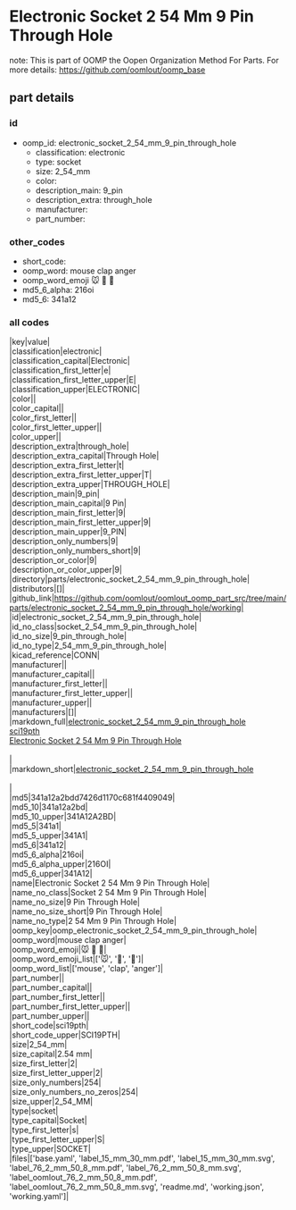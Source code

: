 # Electronic Socket 2 54 Mm 9 Pin Through Hole  

note: This is part of OOMP the Oopen Organization Method For Parts. For more details: https://github.com/oomlout/oomp_base

##  part details





### id
* oomp_id: electronic_socket_2_54_mm_9_pin_through_hole
  * classification: electronic
  * type: socket
  * size: 2_54_mm
  * color: 
  * description_main: 9_pin
  * description_extra: through_hole
  * manufacturer: 
  * part_number: 

### other_codes
* short_code: 
* oomp_word: mouse clap anger
* oomp_word_emoji :mouse: :clap: :anger:
* md5_6_alpha: 216oi
* md5_6: 341a12

### all codes 
|key|value|  
|classification|electronic|  
|classification_capital|Electronic|  
|classification_first_letter|e|  
|classification_first_letter_upper|E|  
|classification_upper|ELECTRONIC|  
|color||  
|color_capital||  
|color_first_letter||  
|color_first_letter_upper||  
|color_upper||  
|description_extra|through_hole|  
|description_extra_capital|Through Hole|  
|description_extra_first_letter|t|  
|description_extra_first_letter_upper|T|  
|description_extra_upper|THROUGH_HOLE|  
|description_main|9_pin|  
|description_main_capital|9 Pin|  
|description_main_first_letter|9|  
|description_main_first_letter_upper|9|  
|description_main_upper|9_PIN|  
|description_only_numbers|9|  
|description_only_numbers_short|9|  
|description_or_color|9|  
|description_or_color_upper|9|  
|directory|parts/electronic_socket_2_54_mm_9_pin_through_hole|  
|distributors|[]|  
|github_link|https://github.com/oomlout/oomlout_oomp_part_src/tree/main/parts/electronic_socket_2_54_mm_9_pin_through_hole/working|  
|id|electronic_socket_2_54_mm_9_pin_through_hole|  
|id_no_class|socket_2_54_mm_9_pin_through_hole|  
|id_no_size|9_pin_through_hole|  
|id_no_type|2_54_mm_9_pin_through_hole|  
|kicad_reference|CONN|  
|manufacturer||  
|manufacturer_capital||  
|manufacturer_first_letter||  
|manufacturer_first_letter_upper||  
|manufacturer_upper||  
|manufacturers|[]|  
|markdown_full|[electronic_socket_2_54_mm_9_pin_through_hole](https://github.com/oomlout/oomlout_oomp_part_src/tree/main/parts/electronic_socket_2_54_mm_9_pin_through_hole/working)<br>[sci19pth](https://github.com/oomlout/oomlout_oomp_part_src/tree/main/parts/electronic_socket_2_54_mm_9_pin_through_hole/working)<br>[Electronic Socket 2 54 Mm 9 Pin Through Hole](https://github.com/oomlout/oomlout_oomp_part_src/tree/main/parts/electronic_socket_2_54_mm_9_pin_through_hole/working)<br><br>|  
|markdown_short|[electronic_socket_2_54_mm_9_pin_through_hole](https://github.com/oomlout/oomlout_oomp_part_src/tree/main/parts/electronic_socket_2_54_mm_9_pin_through_hole/working)<br><br>|  
|md5|341a12a2bdd7426d1170c681f4409049|  
|md5_10|341a12a2bd|  
|md5_10_upper|341A12A2BD|  
|md5_5|341a1|  
|md5_5_upper|341A1|  
|md5_6|341a12|  
|md5_6_alpha|216oi|  
|md5_6_alpha_upper|216OI|  
|md5_6_upper|341A12|  
|name|Electronic Socket 2 54 Mm 9 Pin Through Hole|  
|name_no_class|Socket 2 54 Mm 9 Pin Through Hole|  
|name_no_size|9 Pin Through Hole|  
|name_no_size_short|9 Pin Through Hole|  
|name_no_type|2 54 Mm 9 Pin Through Hole|  
|oomp_key|oomp_electronic_socket_2_54_mm_9_pin_through_hole|  
|oomp_word|mouse clap anger|  
|oomp_word_emoji|:mouse: :clap: :anger:|  
|oomp_word_emoji_list|[':mouse:', ':clap:', ':anger:']|  
|oomp_word_list|['mouse', 'clap', 'anger']|  
|part_number||  
|part_number_capital||  
|part_number_first_letter||  
|part_number_first_letter_upper||  
|part_number_upper||  
|short_code|sci19pth|  
|short_code_upper|SCI19PTH|  
|size|2_54_mm|  
|size_capital|2.54 mm|  
|size_first_letter|2|  
|size_first_letter_upper|2|  
|size_only_numbers|254|  
|size_only_numbers_no_zeros|254|  
|size_upper|2_54_MM|  
|type|socket|  
|type_capital|Socket|  
|type_first_letter|s|  
|type_first_letter_upper|S|  
|type_upper|SOCKET|  
|files|['base.yaml', 'label_15_mm_30_mm.pdf', 'label_15_mm_30_mm.svg', 'label_76_2_mm_50_8_mm.pdf', 'label_76_2_mm_50_8_mm.svg', 'label_oomlout_76_2_mm_50_8_mm.pdf', 'label_oomlout_76_2_mm_50_8_mm.svg', 'readme.md', 'working.json', 'working.yaml']|  
